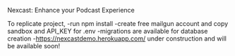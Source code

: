 Nexcast: Enhance your Podcast Experience

To replicate project,
  -run npm install
  -create free mailgun account and copy sandbox and API_KEY for .env
  -migrations are available for database creation
  -https://nexcastdemo.herokuapp.com/ under construction and will be available soon!
